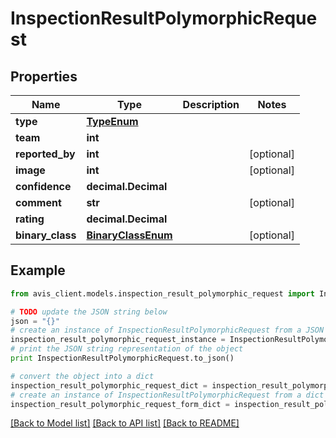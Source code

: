 # InspectionResultPolymorphicRequest


## Properties

Name | Type | Description | Notes
------------ | ------------- | ------------- | -------------
**type** | [**TypeEnum**](TypeEnum.md) |  |
**team** | **int** |  |
**reported_by** | **int** |  | [optional]
**image** | **int** |  | [optional]
**confidence** | **decimal.Decimal** |  |
**comment** | **str** |  | [optional]
**rating** | **decimal.Decimal** |  |
**binary_class** | [**BinaryClassEnum**](BinaryClassEnum.md) |  | [optional]

## Example

```python
from avis_client.models.inspection_result_polymorphic_request import InspectionResultPolymorphicRequest

# TODO update the JSON string below
json = "{}"
# create an instance of InspectionResultPolymorphicRequest from a JSON string
inspection_result_polymorphic_request_instance = InspectionResultPolymorphicRequest.from_json(json)
# print the JSON string representation of the object
print InspectionResultPolymorphicRequest.to_json()

# convert the object into a dict
inspection_result_polymorphic_request_dict = inspection_result_polymorphic_request_instance.to_dict()
# create an instance of InspectionResultPolymorphicRequest from a dict
inspection_result_polymorphic_request_form_dict = inspection_result_polymorphic_request.from_dict(inspection_result_polymorphic_request_dict)
```
[[Back to Model list]](../#documentation-for-models) [[Back to API list]](../#documentation-for-api-endpoints) [[Back to README]](../)
